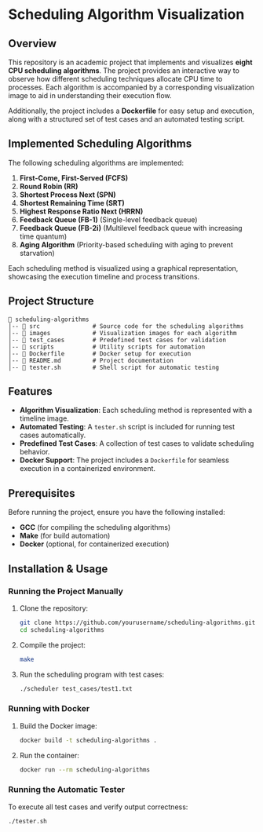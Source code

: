 # Scheduling Algorithm Visualization

## Overview
This repository is an academic project that implements and visualizes **eight CPU scheduling algorithms**. The project provides an interactive way to observe how different scheduling techniques allocate CPU time to processes. Each algorithm is accompanied by a corresponding visualization image to aid in understanding their execution flow.

Additionally, the project includes a **Dockerfile** for easy setup and execution, along with a structured set of test cases and an automated testing script.

## Implemented Scheduling Algorithms
The following scheduling algorithms are implemented:

1. **First-Come, First-Served (FCFS)**
2. **Round Robin (RR)**
3. **Shortest Process Next (SPN)**
4. **Shortest Remaining Time (SRT)**
5. **Highest Response Ratio Next (HRRN)**
6. **Feedback Queue (FB-1)** (Single-level feedback queue)
7. **Feedback Queue (FB-2i)** (Multilevel feedback queue with increasing time quantum)
8. **Aging Algorithm** (Priority-based scheduling with aging to prevent starvation)

Each scheduling method is visualized using a graphical representation, showcasing the execution timeline and process transitions.

## Project Structure
```
📂 scheduling-algorithms
│-- 📂 src               # Source code for the scheduling algorithms
│-- 📂 images            # Visualization images for each algorithm
│-- 📂 test_cases        # Predefined test cases for validation
│-- 📂 scripts           # Utility scripts for automation
│-- 📝 Dockerfile        # Docker setup for execution
│-- 📝 README.md         # Project documentation
│-- 📝 tester.sh         # Shell script for automatic testing
```

## Features
- **Algorithm Visualization**: Each scheduling method is represented with a timeline image.
- **Automated Testing**: A `tester.sh` script is included for running test cases automatically.
- **Predefined Test Cases**: A collection of test cases to validate scheduling behavior.
- **Docker Support**: The project includes a `Dockerfile` for seamless execution in a containerized environment.

## Prerequisites
Before running the project, ensure you have the following installed:
- **GCC** (for compiling the scheduling algorithms)
- **Make** (for build automation)
- **Docker** (optional, for containerized execution)

## Installation & Usage
### Running the Project Manually
1. Clone the repository:
   ```bash
   git clone https://github.com/yourusername/scheduling-algorithms.git
   cd scheduling-algorithms
   ```
2. Compile the project:
   ```bash
   make
   ```
3. Run the scheduling program with test cases:
   ```bash
   ./scheduler test_cases/test1.txt
   ```

### Running with Docker
1. Build the Docker image:
   ```bash
   docker build -t scheduling-algorithms .
   ```
2. Run the container:
   ```bash
   docker run --rm scheduling-algorithms
   ```

### Running the Automatic Tester
To execute all test cases and verify output correctness:
```bash
./tester.sh
```
